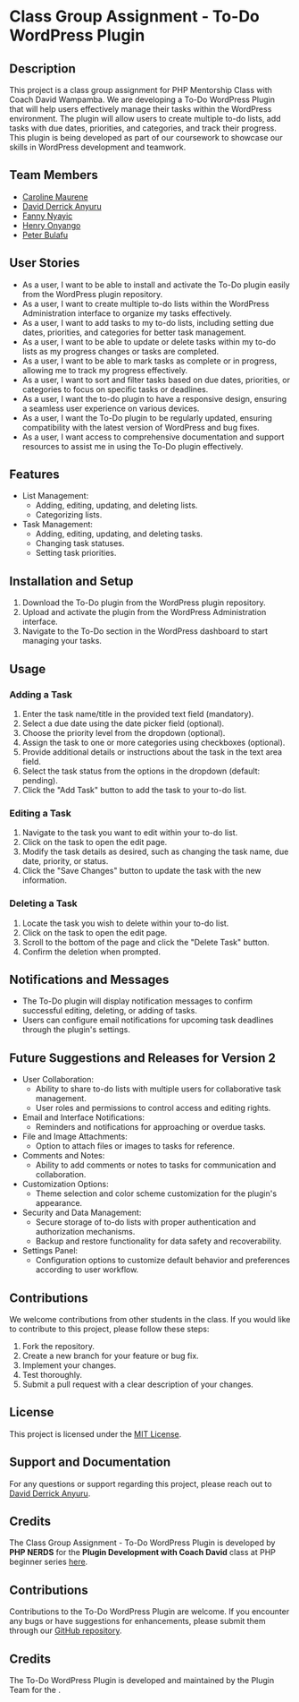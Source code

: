 # Class Group Assignment - To-Do WordPress Plugin

## Description
This project is a class group assignment for PHP Mentorship Class with Coach David Wampamba. 
We are developing a To-Do WordPress Plugin that will help users effectively manage their tasks within the WordPress environment. 
The plugin will allow users to create multiple to-do lists, add tasks with due dates, priorities, and categories, and track their progress. This plugin is being developed as part of our coursework to showcase our skills in WordPress development and teamwork.

## Team Members
- [Caroline Maurene](https://github.com/Jadamoureen)
- [David Derrick Anyuru](https://github.com/ANYURU)
- [Fanny Nyayic](https://github.com/Nyayic)
- [Henry Onyango](https://github.com/MROH)
- [Peter Bulafu](https://github.com/techlogug)

## User Stories
- As a user, I want to be able to install and activate the To-Do plugin easily from the WordPress plugin repository.
- As a user, I want to create multiple to-do lists within the WordPress Administration interface to organize my tasks effectively.
- As a user, I want to add tasks to my to-do lists, including setting due dates, priorities, and categories for better task management.
- As a user, I want to be able to update or delete tasks within my to-do lists as my progress changes or tasks are completed.
- As a user, I want to be able to mark tasks as complete or in progress, allowing me to track my progress effectively.
- As a user, I want to sort and filter tasks based on due dates, priorities, or categories to focus on specific tasks or deadlines.
- As a user, I want the to-do plugin to have a responsive design, ensuring a seamless user experience on various devices.
- As a user, I want the To-Do plugin to be regularly updated, ensuring compatibility with the latest version of WordPress and bug fixes.
- As a user, I want access to comprehensive documentation and support resources to assist me in using the To-Do plugin effectively.

## Features
- List Management:
  - Adding, editing, updating, and deleting lists.
  - Categorizing lists.
- Task Management:
  - Adding, editing, updating, and deleting tasks.
  - Changing task statuses.
  - Setting task priorities.

## Installation and Setup
1. Download the To-Do plugin from the WordPress plugin repository.
2. Upload and activate the plugin from the WordPress Administration interface.
3. Navigate to the To-Do section in the WordPress dashboard to start managing your tasks.

## Usage
### Adding a Task
1. Enter the task name/title in the provided text field (mandatory).
2. Select a due date using the date picker field (optional).
3. Choose the priority level from the dropdown (optional).
4. Assign the task to one or more categories using checkboxes (optional).
5. Provide additional details or instructions about the task in the text area field.
6. Select the task status from the options in the dropdown (default: pending).
7. Click the "Add Task" button to add the task to your to-do list.

### Editing a Task
1. Navigate to the task you want to edit within your to-do list.
2. Click on the task to open the edit page.
3. Modify the task details as desired, such as changing the task name, due date, priority, or status.
4. Click the "Save Changes" button to update the task with the new information.

### Deleting a Task
1. Locate the task you wish to delete within your to-do list.
2. Click on the task to open the edit page.
3. Scroll to the bottom of the page and click the "Delete Task" button.
4. Confirm the deletion when prompted.

## Notifications and Messages
- The To-Do plugin will display notification messages to confirm successful editing, deleting, or adding of tasks.
- Users can configure email notifications for upcoming task deadlines through the plugin's settings.

## Future Suggestions and Releases for Version 2
- User Collaboration:
  - Ability to share to-do lists with multiple users for collaborative task management.
  - User roles and permissions to control access and editing rights.
- Email and Interface Notifications:
  - Reminders and notifications for approaching or overdue tasks.
- File and Image Attachments:
  - Option to attach files or images to tasks for reference.
- Comments and Notes:
  - Ability to add comments or notes to tasks for communication and collaboration.
- Customization Options:
  - Theme selection and color scheme customization for the plugin's appearance.
- Security and Data Management:
  - Secure storage of to-do lists with proper authentication and authorization mechanisms.
  - Backup and restore functionality for data safety and recoverability.
- Settings Panel:
  - Configuration options to customize default behavior and preferences according to user workflow.

## Contributions
We welcome contributions from other students in the class. If you would like to contribute to this project, please follow these steps:
1. Fork the repository.
2. Create a new branch for your feature or bug fix.
3. Implement your changes.
4. Test thoroughly.
5. Submit a pull request with a clear description of your changes.

## License
This project is licensed under the [MIT License](https://opensource.org/licenses/MIT).

## Support and Documentation
For any questions or support regarding this project, please reach out to [David Derrick Anyuru](mailto:daviedoves12@gmail.com).

## Credits
The Class Group Assignment - To-Do WordPress Plugin is developed by **PHP NERDS** for the **Plugin Development with Coach David** class at PHP beginner series [here](https://www.youtube.com/results?search_query=david+wampamba).

## Contributions
Contributions to the To-Do WordPress Plugin are welcome. If you encounter any bugs or have suggestions for enhancements, please submit them through our [GitHub repository](https://github.com/techlogug/To-do-WordPress-plugin).

## Credits
The To-Do WordPress Plugin is developed and maintained by the Plugin Team for the .
